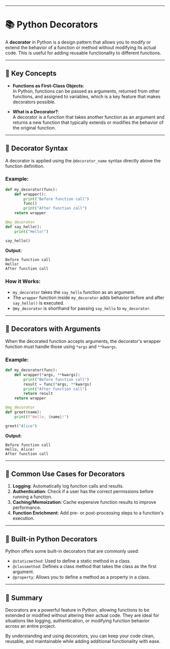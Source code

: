 
---

# 📚 Python Decorators

A **decorator** in Python is a design pattern that allows you to modify or extend the behavior of a function or method without modifying its actual code. This is useful for adding reusable functionality to different functions.

---

## 📌 Key Concepts

- **Functions as First-Class Objects**:  
  In Python, functions can be passed as arguments, returned from other functions, and assigned to variables, which is a key feature that makes decorators possible.

- **What is a Decorator?**:  
  A decorator is a function that takes another function as an argument and returns a new function that typically extends or modifies the behavior of the original function.

---

## 📂 Decorator Syntax

A decorator is applied using the `@decorator_name` syntax directly above the function definition.

### Example:

```python
def my_decorator(func):
    def wrapper():
        print("Before function call")
        func()
        print("After function call")
    return wrapper

@my_decorator
def say_hello():
    print("Hello!")

say_hello()
```

**Output:**
```
Before function call
Hello!
After function call
```

### How it Works:
- `my_decorator` takes the `say_hello` function as an argument.
- The `wrapper` function inside `my_decorator` adds behavior before and after `say_hello()` is executed.
- `@my_decorator` is shorthand for passing `say_hello` to `my_decorator`.

---

## 📂 Decorators with Arguments

When the decorated function accepts arguments, the decorator's wrapper function must handle those using `*args` and `**kwargs`.

### Example:

```python
def my_decorator(func):
    def wrapper(*args, **kwargs):
        print("Before function call")
        result = func(*args, **kwargs)
        print("After function call")
        return result
    return wrapper

@my_decorator
def greet(name):
    print(f"Hello, {name}!")

greet("Alice")
```

**Output:**
```
Before function call
Hello, Alice!
After function call
```

---

## 📂 Common Use Cases for Decorators

1. **Logging**: Automatically log function calls and results.
2. **Authentication**: Check if a user has the correct permissions before running a function.
3. **Caching/Memoization**: Cache expensive function results to improve performance.
4. **Function Enrichment**: Add pre- or post-processing steps to a function's execution.

---

## 📂 Built-in Python Decorators

Python offers some built-in decorators that are commonly used:
- `@staticmethod`: Used to define a static method in a class.
- `@classmethod`: Defines a class method that takes the class as the first argument.
- `@property`: Allows you to define a method as a property in a class.

---

## 📌 Summary

Decorators are a powerful feature in Python, allowing functions to be extended or modified without altering their actual code. They are ideal for situations like logging, authentication, or modifying function behavior across an entire project.

By understanding and using decorators, you can keep your code clean, reusable, and maintainable while adding additional functionality with ease.
